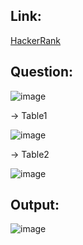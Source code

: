 ## Link:
[HackerRank](https://www.hackerrank.com/challenges/average-population-of-each-continent/problem?isFullScreen=true)

## Question:
![image](https://github.com/user-attachments/assets/888ab161-eb0f-4a20-b440-bac9b065d413)

-> Table1

![image](https://github.com/user-attachments/assets/3d10b3f2-a08b-4307-ab2f-3e55cd9374b6)

-> Table2

![image](https://github.com/user-attachments/assets/e5d861bf-c961-4d38-ad44-56bb44eb55e6)

## Output:
![image](https://github.com/user-attachments/assets/f175468d-31e0-4e01-9dc8-f65ac9344c0c)
